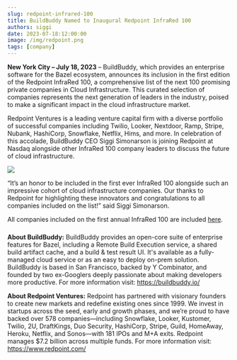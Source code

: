 ```yaml
---
slug: redpoint-infrared-100
title: BuildBuddy Named to Inaugural Redpoint InfraRed 100
authors: siggi
date: 2023-07-18:12:00:00
image: /img/redpoint.png
tags: [company]
---
```


**New York City – July 18, 2023** – BuildBuddy, which provides an enterprise software for the Bazel ecosystem, announces its inclusion in the first edition of the Redpoint InfraRed 100, a comprehensive list of the next 100 promising private companies in Cloud Infrastructure. This curated selection of companies represents the next generation of leaders in the industry, poised to make a significant impact in the cloud infrastructure market.

Redpoint Ventures is a leading venture capital firm with a diverse portfolio of successful companies including Twilio, Looker, Nextdoor, Ramp, Stripe, Nubank, HashiCorp, Snowflake, Netflix, Hims, and more. In celebration of this accolade, BuildBuddy CEO Siggi Simonarson is joining Redpoint at Nasdaq alongside other InfraRed 100 company leaders to discuss the future of cloud infrastructure.

![](/img/blog/redpoint.jpg)

<!-- truncate -->

“It’s an honor to be included in the first ever InfraRed 100 alongside such an impressive cohort of cloud infrastructure companies. Our thanks to Redpoint for highlighting these innovators and congratulations to all companies included on the list!” said Siggi Simonarson.

All companies included on the first annual InfraRed 100 are included [here](https://www.redpoint.com/infrared/100/).

#####

**About BuildBuddy:** BuildBuddy provides an open-core suite of enterprise features for Bazel, including a Remote Build Execution service, a shared build artifact cache, and a build & test result UI. It's available as a fully-managed cloud service or as an easy to deploy on-prem solution. BuildBuddy is based in San Francisco, backed by Y Combinator, and founded by two ex-Googlers deeply passionate about making developers more productive. For more information visit: https://buildbuddy.io/

**About Redpoint Ventures:** Redpoint has partnered with visionary founders to create new markets and redefine existing ones since 1999. We invest in startups across the seed, early and growth phases, and we’re proud to have backed over 578 companies—including Snowflake, Looker, Kustomer, Twilio, 2U, DraftKings, Duo Security, HashiCorp, Stripe, Guild, HomeAway, Heroku, Netflix, and Sonos—with 181 IPOs and M+A exits. Redpoint manages \$7.2 billion across multiple funds. For more information visit: https://www.redpoint.com/
